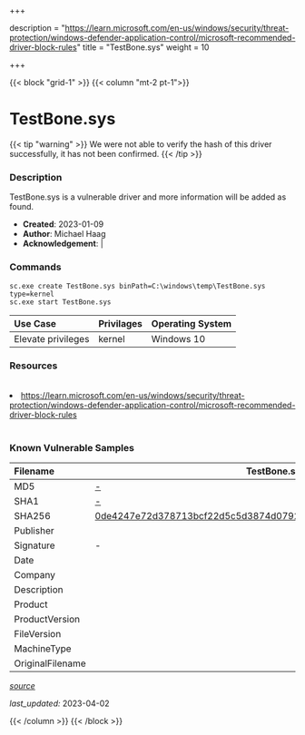+++

description = "https://learn.microsoft.com/en-us/windows/security/threat-protection/windows-defender-application-control/microsoft-recommended-driver-block-rules"
title = "TestBone.sys"
weight = 10

+++


{{< block "grid-1" >}}
{{< column "mt-2 pt-1">}}


# TestBone.sys 


{{< tip "warning" >}}
We were not able to verify the hash of this driver successfully, it has not been confirmed.
{{< /tip >}}


### Description

TestBone.sys is a vulnerable driver and more information will be added as found.

- **Created**: 2023-01-09
- **Author**: Michael Haag
- **Acknowledgement**:  | [](https://twitter.com/)

### Commands

```
sc.exe create TestBone.sys binPath=C:\windows\temp\TestBone.sys type=kernel
sc.exe start TestBone.sys
```

| Use Case | Privilages | Operating System | 
|:---- | ---- | ---- |
| Elevate privileges | kernel | Windows 10 |

### Resources
<br>
<li><a href=" https://learn.microsoft.com/en-us/windows/security/threat-protection/windows-defender-application-control/microsoft-recommended-driver-block-rules"> https://learn.microsoft.com/en-us/windows/security/threat-protection/windows-defender-application-control/microsoft-recommended-driver-block-rules</a></li>
<br>

### Known Vulnerable Samples

| Filename | TestBone.sys |
|:---- | ---- | 
| MD5 | <a href="https://www.virustotal.com/gui/file/-">-</a> |
| SHA1 | <a href="https://www.virustotal.com/gui/file/-">-</a> |
| SHA256 | <a href="https://www.virustotal.com/gui/file/0de4247e72d378713bcf22d5c5d3874d079203bb4364e25f67a90d5570bdcce8">0de4247e72d378713bcf22d5c5d3874d079203bb4364e25f67a90d5570bdcce8</a> |
| Publisher |  |
| Signature | -   |
| Date |  |
| Company |  |
| Description |  |
| Product |  |
| ProductVersion |  |
| FileVersion |  |
| MachineType |  |
| OriginalFilename |  |



[*source*](https://github.com/magicsword-io/LOLDrivers/tree/main/yaml/testbone.sys.yml)

*last_updated:* 2023-04-02








{{< /column >}}
{{< /block >}}
